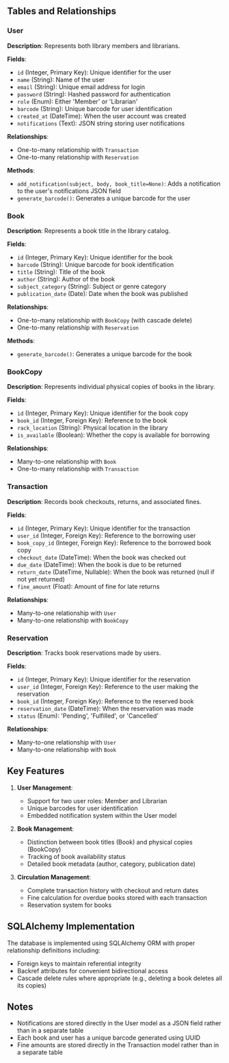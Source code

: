 
## Tables and Relationships

### User

**Description**: Represents both library members and librarians.

**Fields**:
- `id` (Integer, Primary Key): Unique identifier for the user
- `name` (String): Name of the user
- `email` (String): Unique email address for login
- `password` (String): Hashed password for authentication
- `role` (Enum): Either 'Member' or 'Librarian'
- `barcode` (String): Unique barcode for user identification
- `created_at` (DateTime): When the user account was created
- `notifications` (Text): JSON string storing user notifications

**Relationships**:
- One-to-many relationship with `Transaction`
- One-to-many relationship with `Reservation`

**Methods**:
- `add_notification(subject, body, book_title=None)`: Adds a notification to the user's notifications JSON field
- `generate_barcode()`: Generates a unique barcode for the user

### Book

**Description**: Represents a book title in the library catalog.

**Fields**:
- `id` (Integer, Primary Key): Unique identifier for the book
- `barcode` (String): Unique barcode for book identification
- `title` (String): Title of the book
- `author` (String): Author of the book
- `subject_category` (String): Subject or genre category
- `publication_date` (Date): Date when the book was published

**Relationships**:
- One-to-many relationship with `BookCopy` (with cascade delete)
- One-to-many relationship with `Reservation`

**Methods**:
- `generate_barcode()`: Generates a unique barcode for the book

### BookCopy

**Description**: Represents individual physical copies of books in the library.

**Fields**:
- `id` (Integer, Primary Key): Unique identifier for the book copy
- `book_id` (Integer, Foreign Key): Reference to the book
- `rack_location` (String): Physical location in the library
- `is_available` (Boolean): Whether the copy is available for borrowing

**Relationships**:
- Many-to-one relationship with `Book`
- One-to-many relationship with `Transaction`

### Transaction

**Description**: Records book checkouts, returns, and associated fines.

**Fields**:
- `id` (Integer, Primary Key): Unique identifier for the transaction
- `user_id` (Integer, Foreign Key): Reference to the borrowing user
- `book_copy_id` (Integer, Foreign Key): Reference to the borrowed book copy
- `checkout_date` (DateTime): When the book was checked out
- `due_date` (DateTime): When the book is due to be returned
- `return_date` (DateTime, Nullable): When the book was returned (null if not yet returned)
- `fine_amount` (Float): Amount of fine for late returns

**Relationships**:
- Many-to-one relationship with `User`
- Many-to-one relationship with `BookCopy`

### Reservation

**Description**: Tracks book reservations made by users.

**Fields**:
- `id` (Integer, Primary Key): Unique identifier for the reservation
- `user_id` (Integer, Foreign Key): Reference to the user making the reservation
- `book_id` (Integer, Foreign Key): Reference to the reserved book
- `reservation_date` (DateTime): When the reservation was made
- `status` (Enum): 'Pending', 'Fulfilled', or 'Cancelled'

**Relationships**:
- Many-to-one relationship with `User`
- Many-to-one relationship with `Book`

## Key Features

1. **User Management**:
   - Support for two user roles: Member and Librarian
   - Unique barcodes for user identification
   - Embedded notification system within the User model

2. **Book Management**:
   - Distinction between book titles (Book) and physical copies (BookCopy)
   - Tracking of book availability status
   - Detailed book metadata (author, category, publication date)

3. **Circulation Management**:
   - Complete transaction history with checkout and return dates
   - Fine calculation for overdue books stored with each transaction
   - Reservation system for books

## SQLAlchemy Implementation

The database is implemented using SQLAlchemy ORM with proper relationship definitions including:
- Foreign keys to maintain referential integrity
- Backref attributes for convenient bidirectional access
- Cascade delete rules where appropriate (e.g., deleting a book deletes all its copies)

## Notes

- Notifications are stored directly in the User model as a JSON field rather than in a separate table
- Each book and user has a unique barcode generated using UUID
- Fine amounts are stored directly in the Transaction model rather than in a separate table